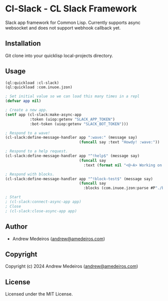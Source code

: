 # Cl-Slack - CL Slack Framework

Slack app framework for Common Lisp. Currently supports async websocket and does not support webhook callback yet.

## Installation

Git clone into your quicklisp local-projects directory.

## Usage

```lisp
(ql:quickload :cl-slack)
(ql:quickload :com.inuoe.jzon)

; Set initial value so we can load this many times in a repl
(defvar app nil)

; Create a new app.
(setf app (cl-slack:make-async-app
           :token (uiop:getenv "SLACK_APP_TOKEN")
           :bot-token (uiop:getenv "SLACK_BOT_TOKEN")))

; Respond to a wave!
(cl-slack:define-message-handler app ":wave:" (message say)
                                 (funcall say :text "Howdy! :wave:"))

; Respond to a help request.
(cl-slack:define-message-handler app "^!help$" (message say)
                                 (funcall say
                                   :text (format nil "<@~A> Working on it!" (cl-slack:message-user message))))

; Respond with blocks.
(cl-slack:define-message-handler app "^!block-test$" (message say)
                                 (funcall say
                                   :blocks (com.inuoe.jzon:parse #P"./block-example.json")))

; Start
; (cl-slack:connect-async-app app)
; Close
; (cl-slack:close-async-app app)
```

## Author

* Andrew Medeiros (andrew@amedeiros.com)

## Copyright

Copyright (c) 2024 Andrew Medeiros (andrew@amedeiros.com)

## License

Licensed under the MIT License.
